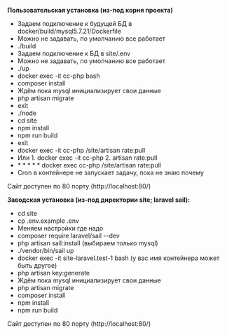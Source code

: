 <b>Пользовательская установка (из-под корня проекта)</b>

<ul>
    <li>Задаем подключение к будущей БД в docker/build/mysql5.7.21/Dockerfile</li>
    <li>Можно не задавать, по умолчанию все работает</li>
    <li>./build</li>
    <li>Задаем подключение к БД в site/.env</li>
    <li>Можно не задавать, по умолчанию все работает</li>
    <li>./up</li>
    <li>docker exec -it cc-php bash</li>
    <li>composer install</li>
    <li>Ждём пока mysql инициализирует свои данные</li>
    <li>php artisan migrate</li>
    <li>exit</li>
    <li>./node</li>
    <li>cd site</li>
    <li>npm install</li>
    <li>npm run build</li>
    <li>exit</li>
    <li>docker exec -it cc-php /site/artisan rate:pull</li>
    <li>Или 1. docker exec -it cc-php 2. artisan rate:pull</li>
    <li>* * * * * docker exec cc-php /site/artisan rate:pull</li>
    <li>Cron в контейнере не запускает задачу, пока не знаю почему</li>
</ul>

Сайт доступен по 80 порту (http://localhost:80/)

<b>Заводская установка (из-под директории site; laravel sail):</b>

<ul>
    <li>cd site</li>
    <li>cp .env.example .env</li>
    <li>Меняем настройки где надо</li>
    <li>composer require laravel/sail --dev</li>
    <li>php artisan sail:install (выбираем только mysql)</li>
    <li>./vendor/bin/sail up</li>
    <li>docker exec -it site-laravel.test-1 bash (у вас имя контейнера может быть другое)</li>
    <li>php artisan key:generate</li>
    <li>Ждём пока mysql инициализирует свои данные</li>
    <li>php artisan migrate</li>
    <li>composer install</li>
    <li>npm install</li>
    <li>npm run build</li>
</ul>

Сайт доступен по 80 порту (http://localhost:80/)

